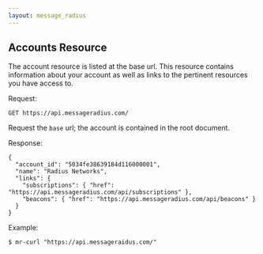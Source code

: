 ```yaml
---
layout: message_radius
---
```


## Accounts Resource

The account resource is listed at the base url. This resource contains information about your account as well as links to the pertinent resources you have access to.

Request:

    GET https://api.messageradius.com/

Request the `base` url; the account is contained in the root document.

Response:

    {
      "account_id": "5034fe38639184d116000001",
      "name": "Radius Networks",
      "links": {
        "subscriptions": { "href": "https://api.messageradius.com/api/subscriptions" },
        "beacons": { "href": "https://api.messageradius.com/api/beacons" }
      }
    }

Example:

    $ mr-curl "https://api.messageraidus.com/"
